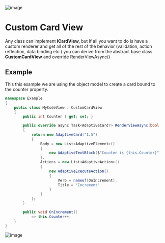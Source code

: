 



![image](https://user-images.githubusercontent.com/17789481/197238565-e3f895d0-6def-4d41-aba2-721d5432b1ef.png)

# Custom Card View

Any class can implement **ICardView**, but If all you want to do is have a custom renderer and get all of the rest of the behavior (validation, action reflection, data binding etc.) you can derive from the abstract base class **CustomCardView** and override RenderViewAsync()

## Example

This this example we are using the object model to create a card bound to the counter property.

```C#
namespace Example
{
    public class MyCodeView : CustomCardView
    {
        public int Counter { get; set; }

        public override async Task<AdaptiveCard?> RenderViewAsync(bool isPreview, CancellationToken cancellationToken)
        {
            return new AdaptiveCard("1.5")
            {
                Body = new List<AdaptiveElement>() 
                { 
                    new AdaptiveTextBlock($"Counter is {this.Counter}") 
                },
                Actions = new List<AdaptiveAction>() 
                {
                    new AdaptiveExecuteAction()
                    { 
                        Verb = nameof(OnIncrement), 
                        Title = "Increment"
                    }
                }
            };
        }

        public void OnIncrement()
            => this.Counter++;
    }
}
```



![image](https://user-images.githubusercontent.com/17789481/197365048-6a74c3d5-85cd-4c04-a07a-eef2a46e0ddf.png)
